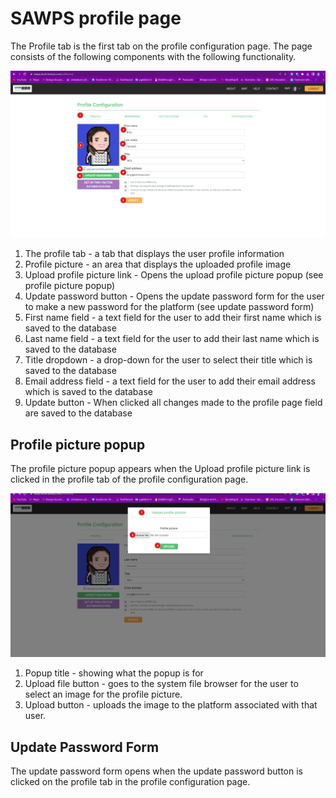 # SAWPS profile page

The Profile tab is the first tab on the profile configuration page. The page consists of the following components with the following functionality. 

![Profile Page](img/profile.png)

1. The profile tab - a tab that displays the user profile information
2. Profile picture - an area that displays the uploaded profile image
3. Upload profile picture link - Opens the upload profile picture popup (see profile picture popup)
4. Update password button - Opens the update password form for the user to make a new password for the platform (see update password form)
5. First name field - a text field for the user to add their first name which is saved to the database
6. Last name field - a text field for the user to add their last name which is saved to the database
7. Title dropdown - a drop-down for the user to select their title which is saved to the database
8. Email address field - a text field for the user to add their email address which is saved to the database 
9. Update button - When clicked all changes made to the profile page field are saved to the database

## Profile picture popup
The profile picture popup appears when the Upload profile picture link is clicked in the profile tab of the profile configuration page. 

![Profile picture popup](img/profile-pick-upload.png)

1. Popup title - showing what the popup is for
2. Upload file button - goes to the system file browser for the user to select an image for the profile picture. 
3. Upload button - uploads the image to the platform associated with that user. 

## Update Password Form
The update password form opens when the update password button is clicked on the profile tab in the profile configuration page.

